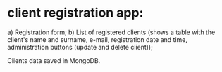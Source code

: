 # client registration app:
a) Registration form;
b) List of registered clients (shows a table with the client's name and surname, e-mail, registration date and time, administration buttons (update and delete client));

Clients data saved in MongoDB.
